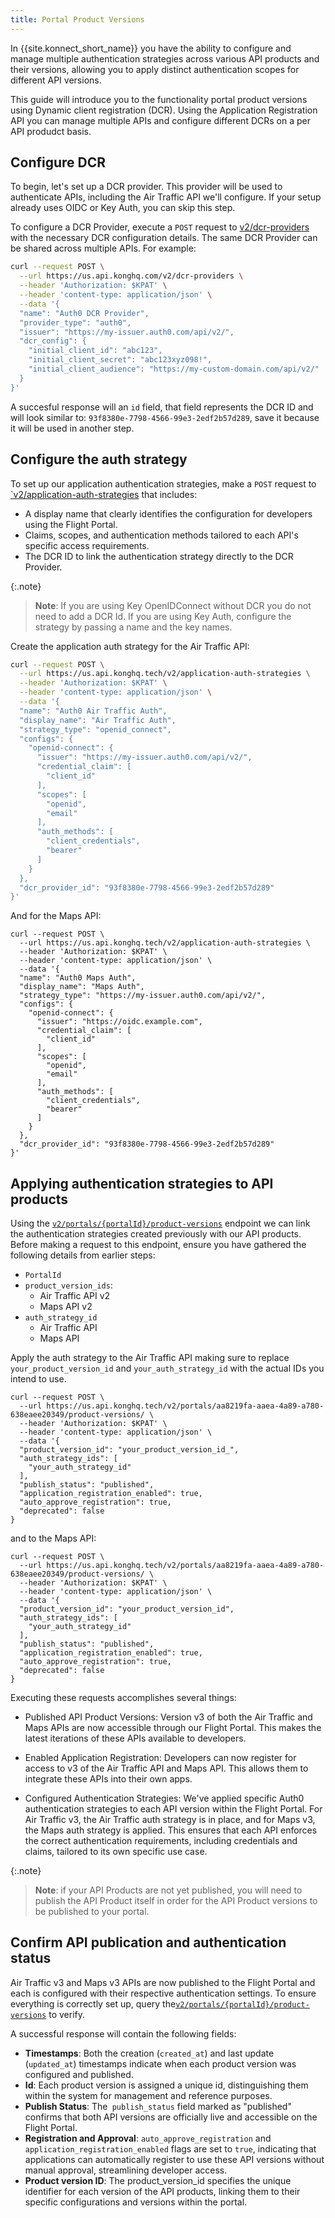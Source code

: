 ```yaml
---
title: Portal Product Versions
---
```


In {{site.konnect_short_name}} you have the ability to configure and manage multiple authentication strategies across various API products and their versions, allowing you to apply distinct authentication scopes for different API versions.


This guide will introduce you to the functionality portal product versions using Dynamic client registration (DCR). Using the Application Registration API you can manage multiple APIs and configure different DCRs on a per API produdct basis.



## Configure DCR

To begin, let's set up a DCR provider. This provider will be used to authenticate APIs, including the Air Traffic API we'll configure. If your setup already uses OIDC or Key Auth, you can skip this step. 

To configure a DCR Provider, execute a `POST` request to [v2/dcr-providers](https://kong-platform-api.netlify.app/konnect/application-auth-strategies/v2/openapi.yaml/#tag/DCR-Providers/operation/create-dcr-provider) with the necessary DCR configuration details. The same DCR Provider can be shared across multiple APIs. For example: 

```sh
curl --request POST \
  --url https://us.api.konghq.com/v2/dcr-providers \
  --header 'Authorization: $KPAT' \
  --header 'content-type: application/json' \
  --data '{
  "name": "Auth0 DCR Provider",
  "provider_type": "auth0",
  "issuer": "https://my-issuer.auth0.com/api/v2/",
  "dcr_config": {
    "initial_client_id": "abc123",
    "initial_client_secret": "abc123xyz098!",
    "initial_client_audience": "https://my-custom-domain.com/api/v2/"
  }
}'

```

A succesful response will an `id` field, that field represents the DCR ID and will look similar to:  `93f8380e-7798-4566-99e3-2edf2b57d289`, save it because it will be used in another step. 


## Configure the auth strategy

To set up our application authentication strategies, make a `POST` request to [`v2/application-auth-strategies](https://kong-platform-api.netlify.app/konnect/application-auth-strategies/v2/openapi.yaml/#tag/App-Auth-Strategies/operation/create-app-auth-strategy) that includes:

* A display name that clearly identifies the configuration for developers using the Flight Portal.
* Claims, scopes, and authentication methods tailored to each API's specific access requirements.
* The DCR ID to link the authentication strategy directly to the DCR Provider.

{:.note}
>**Note**: If you are using Key OpenIDConnect without DCR you do not need to add a DCR Id. If you are using Key Auth, configure the strategy by passing a name and the key names.

Create the application auth strategy for the Air Traffic API: 

```sh
curl --request POST \
  --url https://us.api.konghq.tech/v2/application-auth-strategies \
  --header 'Authorization: $KPAT' \
  --header 'content-type: application/json' \
  --data '{
  "name": "Auth0 Air Traffic Auth",
  "display_name": "Air Traffic Auth",
  "strategy_type": "openid_connect",
  "configs": {
    "openid-connect": {
      "issuer": "https://my-issuer.auth0.com/api/v2/",
      "credential_claim": [
        "client_id"
      ],
      "scopes": [
        "openid",
        "email"
      ],
      "auth_methods": [
        "client_credentials",
        "bearer"
      ]
    }
  },
  "dcr_provider_id": "93f8380e-7798-4566-99e3-2edf2b57d289"
}'
```

And for the Maps API: 
```
curl --request POST \
  --url https://us.api.konghq.tech/v2/application-auth-strategies \
  --header 'Authorization: $KPAT' \
  --header 'content-type: application/json' \
  --data '{
  "name": "Auth0 Maps Auth",
  "display_name": "Maps Auth",
  "strategy_type": "https://my-issuer.auth0.com/api/v2/",
  "configs": {
    "openid-connect": {
      "issuer": "https://oidc.example.com",
      "credential_claim": [
        "client_id"
      ],
      "scopes": [
        "openid",
        "email"
      ],
      "auth_methods": [
        "client_credentials",
        "bearer"
      ]
    }
  },
  "dcr_provider_id": "93f8380e-7798-4566-99e3-2edf2b57d289"
}'

```

## Applying authentication strategies to API products

Using the [`v2/portals/{portalId}/product-versions`](https://kong-platform-api.netlify.app/konnect/application-auth-strategies/v2/openapi.yaml/#tag/Portal-Product-Versions/operation/create-portal-product-version) endpoint we can link the authentication strategies created previously with our API products. Before making a request to this endpoint, ensure you have gathered the following details from earlier steps:

* `PortalId`
* `product_version_ids`:
    * Air Traffic API v2
    * Maps API v2
* `auth_strategy_id`
    * Air Traffic API 
    * Maps API

Apply the auth strategy to the Air Traffic API making sure to replace `your_product_version_id` and `your_auth_strategy_id` with the actual IDs you intend to use. 

```
curl --request POST \
  --url https://us.api.konghq.tech/v2/portals/aa8219fa-aaea-4a89-a780-638eaee20349/product-versions/ \
  --header 'Authorization: $KPAT' \
  --header 'content-type: application/json' \
  --data '{
  "product_version_id": "your_product_version_id_",
  "auth_strategy_ids": [
    "your_auth_strategy_id"
  ],
  "publish_status": "published",
  "application_registration_enabled": true,
  "auto_approve_registration": true,
  "deprecated": false
}

```

and to the Maps API: 
```
curl --request POST \
  --url https://us.api.konghq.tech/v2/portals/aa8219fa-aaea-4a89-a780-638eaee20349/product-versions/ \
  --header 'Authorization: $KPAT' \
  --header 'content-type: application/json' \
  --data '{
  "product_version_id": "your_product_version_id",
  "auth_strategy_ids": [
    "your_auth_strategy_id"
  ],
  "publish_status": "published",
  "application_registration_enabled": true,
  "auto_approve_registration": true,
  "deprecated": false
}

```

Executing these requests accomplishes several things: 

* Published API Product Versions: Version v3 of both the Air Traffic and Maps APIs are now accessible through our Flight Portal. This makes the latest iterations of these APIs available to developers.

* Enabled Application Registration: Developers can now register for access to v3 of the Air Traffic API and Maps API. This allows them to integrate these APIs into their own apps.

* Configured Authentication Strategies: We've applied specific Auth0 authentication strategies to each API version within the Flight Portal. For Air Traffic v3, the Air Traffic auth strategy is in place, and for Maps v3, the Maps auth strategy is applied. This ensures that each API enforces the correct authentication requirements, including credentials and claims, tailored to its own specific use case.

{:.note}
>**Note**: if your API Products are not yet published, you will need to publish the API Product itself in order for the API Product versions to be published to your portal.



## Confirm API publication and authentication status

Air Traffic v3 and Maps v3 APIs are now published to the Flight Portal and each is configured with their respective authentication settings. To ensure everything is correctly set up, query the[`v2/portals/{portalId}/product-versions`](https://kong-platform-api.netlify.app/konnect/application-auth-strategies/v2/openapi.yaml/#tag/Portal-Product-Versions/operation/list-portal-product-versions) to verify. 


A successful response will contain the following fields:

* **Timestamps**: Both the creation (`created_at`) and last update (`updated_at`) timestamps indicate when each product version was configured and published.
* **Id**: Each product version is assigned a unique id, distinguishing them within the system for management and reference purposes.
* **Publish Status**: The` publish_status` field marked as "published" confirms that both API versions are officially live and accessible on the Flight Portal.
* **Registration and Approval**:  `auto_approve_registration` and `application_registration_enabled` flags are set to `true`, indicating that applications can automatically register to use these API versions without manual approval, streamlining developer access.
* **Product version ID**: The product_version_id specifies the unique identifier for each version of the API products, linking them to their specific configurations and versions within the portal.

